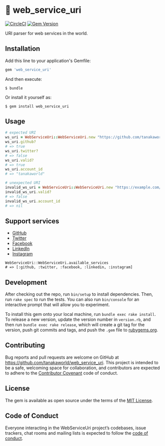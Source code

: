 # 🌈 web_service_uri

[![CircleCI](https://circleci.com/gh/tanakaworld/web_service_uri/tree/master.svg?style=svg)](https://circleci.com/gh/tanakaworld/web_service_uri/tree/master)
[![Gem Version](https://badge.fury.io/rb/web_service_uri.svg)](https://badge.fury.io/rb/web_service_uri)

URI parser for web services in the world.

## Installation

Add this line to your application's Gemfile:

```ruby
gem 'web_service_uri'
```

And then execute:

    $ bundle

Or install it yourself as:

    $ gem install web_service_uri

## Usage

```ruby
# expected URI
ws_uri = WebServiceUri::WebServiceUri.new "https://github.com/tanakaworld"
ws_uri.github?
# => true
ws_uri.twitter?
# => false 
ws_uri.valid?
# => true
ws_uri.account_id
# => "tanakaworld"

# unexpected URI
invalid_ws_uri = WebServiceUri::WebServiceUri.new "https://example.com/example"
invalid_ws_uri.valid?
# => false
invalid_ws_uri.account_id
# => nil
```

## Support services

- [GitHub](https://github.com/)
- [Twitter](https://twitter.com/)
- [Facebook](https://www.facebook.com/)
- [LinkedIn](https://www.linkedin.com/)
- [Instagram](https://www.instagram.com/)

```
WebServiceUri::WebServiceUri.available_services
# => [:github, :twitter, :facebook, :linkedin, :instagram]
```

## Development

After checking out the repo, run `bin/setup` to install dependencies. Then, run `rake spec` to run the tests. You can also run `bin/console` for an interactive prompt that will allow you to experiment.

To install this gem onto your local machine, run `bundle exec rake install`. To release a new version, update the version number in `version.rb`, and then run `bundle exec rake release`, which will create a git tag for the version, push git commits and tags, and push the `.gem` file to [rubygems.org](https://rubygems.org).

## Contributing

Bug reports and pull requests are welcome on GitHub at https://github.com/tanakaworld/web_service_uri. This project is intended to be a safe, welcoming space for collaboration, and contributors are expected to adhere to the [Contributor Covenant](http://contributor-covenant.org) code of conduct.

## License

The gem is available as open source under the terms of the [MIT License](http://opensource.org/licenses/MIT).

## Code of Conduct

Everyone interacting in the WebServiceUri project’s codebases, issue trackers, chat rooms and mailing lists is expected to follow the [code of conduct](https://github.com/tanakaworld/web_service_uri/blob/master/CODE_OF_CONDUCT.md).
